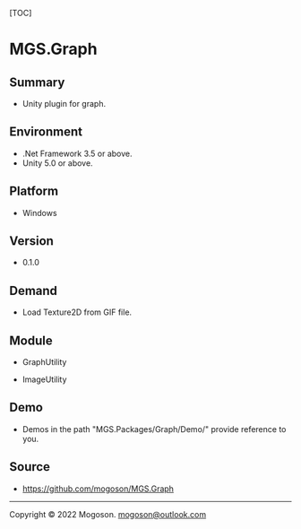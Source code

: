 [TOC]

# MGS.Graph

## Summary
- Unity plugin for graph.

## Environment
- .Net Framework 3.5 or above.
- Unity 5.0 or above.

## Platform

- Windows

## Version

- 0.1.0

## Demand

- Load Texture2D from GIF file.

## Module

- GraphUtility

- ImageUtility

## Demo
- Demos in the path "MGS.Packages/Graph/Demo/" provide reference to you.

## Source

- https://github.com/mogoson/MGS.Graph

------

Copyright © 2022 Mogoson.	mogoson@outlook.com
